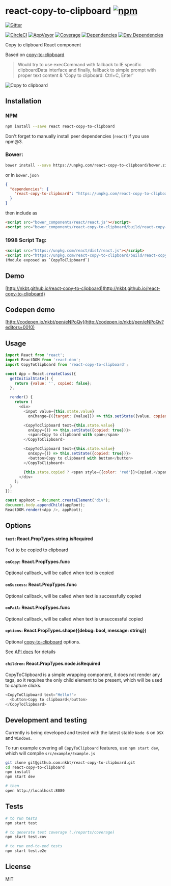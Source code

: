 # react-copy-to-clipboard [![npm](https://img.shields.io/npm/v/react-copy-to-clipboard.svg?style=flat-square)](https://www.npmjs.com/package/react-copy-to-clipboard)

[![Gitter](https://img.shields.io/gitter/room/nkbt/help.svg?style=flat-square)](https://gitter.im/nkbt/help)

[![CircleCI](https://img.shields.io/circleci/project/nkbt/react-copy-to-clipboard.svg?style=flat-square&label=nix-build)](https://circleci.com/gh/nkbt/react-copy-to-clipboard)
[![AppVeyor](https://img.shields.io/appveyor/ci/nkbt/react-copy-to-clipboard.svg?style=flat-square&label=win-build)](https://ci.appveyor.com/project/nkbt/react-copy-to-clipboard)
[![Coverage](https://img.shields.io/codecov/c/github/nkbt/react-copy-to-clipboard.svg?style=flat-square)](https://codecov.io/github/nkbt/react-copy-to-clipboard?branch=master)
[![Dependencies](https://img.shields.io/david/nkbt/react-copy-to-clipboard.svg?style=flat-square)](https://david-dm.org/nkbt/react-copy-to-clipboard)
[![Dev Dependencies](https://img.shields.io/david/dev/nkbt/react-copy-to-clipboard.svg?style=flat-square)](https://david-dm.org/nkbt/react-copy-to-clipboard#info=devDependencies)

Copy to clipboard React component

Based on [copy-to-clipboard](https://npm.im/copy-to-clipboard)

> Would try to use execCommand with fallback to IE specific clipboardData interface and finally, fallback to simple prompt with proper text content & 'Copy to clipboard: Ctrl+C, Enter'


![Copy to clipboard](https://cdn.rawgit.com/nkbt/react-copy-to-clipboard/master/src/example/copy-to-clipboard.gif)


## Installation

### NPM

```sh
npm install --save react react-copy-to-clipboard
```

Don't forget to manually install peer dependencies (`react`) if you use npm@3.


### Bower:
```sh
bower install --save https://unpkg.com/react-copy-to-clipboard/bower.zip
```

or in `bower.json`

```json
{
  "dependencies": {
    "react-copy-to-clipboard": "https://unpkg.com/react-copy-to-clipboard/bower.zip"
  }
}
```

then include as
```html
<script src="bower_components/react/react.js"></script>
<script src="bower_components/react-copy-to-clipboard/build/react-copy-to-clipboard.js"></script>
```


### 1998 Script Tag:
```html
<script src="https://unpkg.com/react/dist/react.js"></script>
<script src="https://unpkg.com/react-copy-to-clipboard/build/react-copy-to-clipboard.js"></script>
(Module exposed as `CopyToClipboard`)
```


## Demo

[http://nkbt.github.io/react-copy-to-clipboard](http://nkbt.github.io/react-copy-to-clipboard)

## Codepen demo

[http://codepen.io/nkbt/pen/eNPoQv](http://codepen.io/nkbt/pen/eNPoQv?editors=0010)

## Usage
```js
import React from 'react';
import ReactDOM from 'react-dom';
import CopyToClipboard from 'react-copy-to-clipboard';

const App = React.createClass({
  getInitialState() {
    return {value: '', copied: false};
  },

  render() {
    return (
      <div>
        <input value={this.state.value}
          onChange={({target: {value}}) => this.setState({value, copied: false})} />

        <CopyToClipboard text={this.state.value}
          onCopy={() => this.setState({copied: true})}>
          <span>Copy to clipboard with span</span>
        </CopyToClipboard>

        <CopyToClipboard text={this.state.value}
          onCopy={() => this.setState({copied: true})}>
          <button>Copy to clipboard with button</button>
        </CopyToClipboard>

        {this.state.copied ? <span style={{color: 'red'}}>Copied.</span> : null}
      </div>
    );
  }
});

const appRoot = document.createElement('div');
document.body.appendChild(appRoot);
ReactDOM.render(<App />, appRoot);
```

## Options


#### `text`: React.PropTypes.string.isRequired

Text to be copied to clipboard


#### `onCopy`: React.PropTypes.func

Optional callback, will be called when text is copied

#### `onSuccess`: React.PropTypes.func

Optional callback, will be called when text is successfully copied

#### `onFail`: React.PropTypes.func

Optional callback, will be called when text is unsuccessful copied

#### `options`: React.PropTypes.shape({debug: bool, message: string})

Optional [copy-to-clipboard](https://npm.im/copy-to-clipboard) options.

See [API docs](https://npm.im/copy-to-clipboard#api) for details

#### `children`: React.PropTypes.node.isRequired

CopyToClipboard is a simple wrapping component, it does not render any tags, so it requires the only child element to be present, which will be used to capture clicks.

```js
<CopyToClipboard text="Hello!">
  <button>Copy to clipboard</button>
</CopyToClipboard>
```

## Development and testing

Currently is being developed and tested with the latest stable `Node 6` on `OSX` and `Windows`.

To run example covering all `CopyToClipboard` features, use `npm start dev`, which will compile `src/example/Example.js`

```bash
git clone git@github.com:nkbt/react-copy-to-clipboard.git
cd react-copy-to-clipboard
npm install
npm start dev

# then
open http://localhost:8080
```

## Tests

```bash
# to run tests
npm start test

# to generate test coverage (./reports/coverage)
npm start test.cov

# to run end-to-end tests
npm start test.e2e
```

## License

MIT
